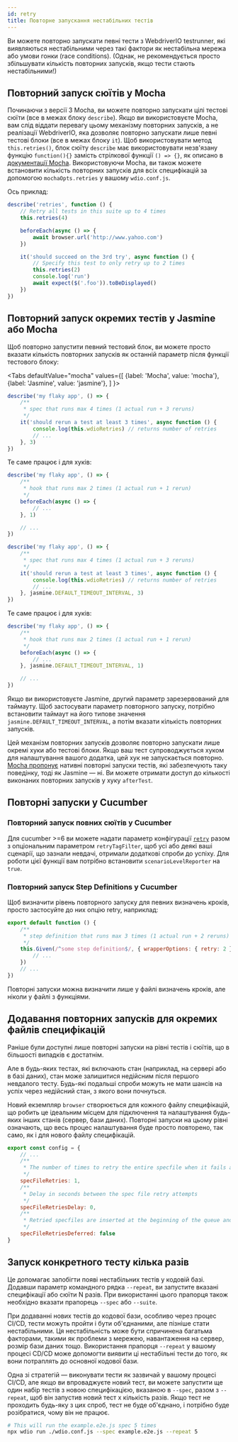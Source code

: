 ```yaml
---
id: retry
title: Повторне запускання нестабільних тестів
---
```


Ви можете повторно запускати певні тести з WebdriverIO testrunner, які виявляються нестабільними через такі фактори як нестабільна мережа або умови гонки (race conditions). (Однак, не рекомендується просто збільшувати кількість повторних запусків, якщо тести стають нестабільними!)

## Повторний запуск сюїтів у Mocha

Починаючи з версії 3 Mocha, ви можете повторно запускати цілі тестові сюїти (все в межах блоку `describe`). Якщо ви використовуєте Mocha, вам слід віддати перевагу цьому механізму повторних запусків, а не реалізації WebdriverIO, яка дозволяє повторно запускати лише певні тестові блоки (все в межах блоку `it`). Щоб використовувати метод `this.retries()`, блок сюїту `describe` має використовувати незв'язану функцію `function(){}` замість стрілкової функції `() => {}`, як описано в [документації Mocha](https://mochajs.org/#arrow-functions). Використовуючи Mocha, ви також можете встановити кількість повторних запусків для всіх специфікацій за допомогою `mochaOpts.retries` у вашому `wdio.conf.js`.

Ось приклад:

```js
describe('retries', function () {
    // Retry all tests in this suite up to 4 times
    this.retries(4)

    beforeEach(async () => {
        await browser.url('http://www.yahoo.com')
    })

    it('should succeed on the 3rd try', async function () {
        // Specify this test to only retry up to 2 times
        this.retries(2)
        console.log('run')
        await expect($('.foo')).toBeDisplayed()
    })
})
```

## Повторний запуск окремих тестів у Jasmine або Mocha

Щоб повторно запустити певний тестовий блок, ви можете просто вказати кількість повторних запусків як останній параметр після функції тестового блоку:

<Tabs
  defaultValue="mocha"
  values={[
    {label: 'Mocha', value: 'mocha'},
    {label: 'Jasmine', value: 'jasmine'},
  ]
}>
<TabItem value="mocha">

```js
describe('my flaky app', () => {
    /**
     * spec that runs max 4 times (1 actual run + 3 reruns)
     */
    it('should rerun a test at least 3 times', async function () {
        console.log(this.wdioRetries) // returns number of retries
        // ...
    }, 3)
})
```

Те саме працює і для хуків:

```js
describe('my flaky app', () => {
    /**
     * hook that runs max 2 times (1 actual run + 1 rerun)
     */
    beforeEach(async () => {
        // ...
    }, 1)

    // ...
})
```

</TabItem>
<TabItem value="jasmine">

```js
describe('my flaky app', () => {
    /**
     * spec that runs max 4 times (1 actual run + 3 reruns)
     */
    it('should rerun a test at least 3 times', async function () {
        console.log(this.wdioRetries) // returns number of retries
        // ...
    }, jasmine.DEFAULT_TIMEOUT_INTERVAL, 3)
})
```

Те саме працює і для хуків:

```js
describe('my flaky app', () => {
    /**
     * hook that runs max 2 times (1 actual run + 1 rerun)
     */
    beforeEach(async () => {
        // ...
    }, jasmine.DEFAULT_TIMEOUT_INTERVAL, 1)

    // ...
})
```

Якщо ви використовуєте Jasmine, другий параметр зарезервований для таймауту. Щоб застосувати параметр повторного запуску, потрібно встановити таймаут на його типове значення `jasmine.DEFAULT_TIMEOUT_INTERVAL`, а потім вказати кількість повторних запусків.

</TabItem>
</Tabs>

Цей механізм повторних запусків дозволяє повторно запускати лише окремі хуки або тестові блоки. Якщо ваш тест супроводжується хуком для налаштування вашого додатка, цей хук не запускається повторно. [Mocha пропонує](https://mochajs.org/#retry-tests) нативні повторні запуски тестів, які забезпечують таку поведінку, тоді як Jasmine — ні. Ви можете отримати доступ до кількості виконаних повторних запусків у хуку `afterTest`.

## Повторні запуски у Cucumber

### Повторний запуск повних сюїтів у Cucumber

Для cucumber >=6 ви можете надати параметр конфігурації [`retry`](https://github.com/cucumber/cucumber-js/blob/master/docs/cli.md#retry-failing-tests) разом з опціональним параметром `retryTagFilter`, щоб усі або деякі ваші сценарії, що зазнали невдачі, отримали додаткові спроби до успіху. Для роботи цієї функції вам потрібно встановити `scenarioLevelReporter` на `true`.

### Повторний запуск Step Definitions у Cucumber

Щоб визначити рівень повторного запуску для певних визначень кроків, просто застосуйте до них опцію retry, наприклад:

```js
export default function () {
    /**
     * step definition that runs max 3 times (1 actual run + 2 reruns)
     */
    this.Given(/^some step definition$/, { wrapperOptions: { retry: 2 } }, async () => {
        // ...
    })
    // ...
})
```

Повторні запуски можна визначити лише у файлі визначень кроків, але ніколи у файлі з функціями.

## Додавання повторних запусків для окремих файлів специфікацій

Раніше були доступні лише повторні запуски на рівні тестів і сюїтів, що в більшості випадків є достатнім.

Але в будь-яких тестах, які включають стан (наприклад, на сервері або в базі даних), стан може залишитися недійсним після першого невдалого тесту. Будь-які подальші спроби можуть не мати шансів на успіх через недійсний стан, з якого вони почнуться.

Новий екземпляр `browser` створюється для кожного файлу специфікацій, що робить це ідеальним місцем для підключення та налаштування будь-яких інших станів (сервер, бази даних). Повторні запуски на цьому рівні означають, що весь процес налаштування буде просто повторено, так само, як і для нового файлу специфікацій.

```js title="wdio.conf.js"
export const config = {
    // ...
    /**
     * The number of times to retry the entire specfile when it fails as a whole
     */
    specFileRetries: 1,
    /**
     * Delay in seconds between the spec file retry attempts
     */
    specFileRetriesDelay: 0,
    /**
     * Retried specfiles are inserted at the beginning of the queue and retried immediately
     */
    specFileRetriesDeferred: false
}
```

## Запуск конкретного тесту кілька разів

Це допомагає запобігти появі нестабільних тестів у кодовій базі. Додавши параметр командного рядка `--repeat`, ви запустите вказані специфікації або сюїти N разів. При використанні цього прапорця також необхідно вказати прапорець `--spec` або `--suite`.

При додаванні нових тестів до кодової бази, особливо через процес CI/CD, тести можуть пройти і бути об'єднаними, але пізніше стати нестабільними. Ця нестабільність може бути спричинена багатьма факторами, такими як проблеми з мережею, навантаження на сервер, розмір бази даних тощо. Використання прапорця `--repeat` у вашому процесі CD/CD може допомогти виявити ці нестабільні тести до того, як вони потраплять до основної кодової бази.

Одна зі стратегій — виконувати тести як зазвичай у вашому процесі CI/CD, але якщо ви впроваджуєте новий тест, ви можете запустити ще один набір тестів з новою специфікацією, вказаною в `--spec`, разом з `--repeat`, щоб він запустив новий тест x кількість разів. Якщо тест не проходить будь-яку з цих спроб, тест не буде об'єднано, і потрібно буде розібратися, чому він не працює.

```sh
# This will run the example.e2e.js spec 5 times
npx wdio run ./wdio.conf.js --spec example.e2e.js --repeat 5
```